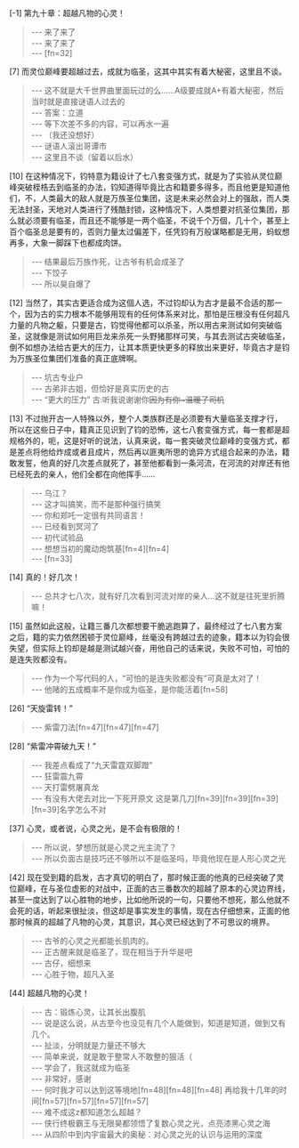 
[-1] 第九十章：超越凡物的心灵！
>--- 来了来了<br>
>--- 来了来了<br>
>--- [fn=32]<br>

[7] 而灵位巅峰要超越过去，成就为临圣，这其中其实有着大秘密，这里且不谈。
>--- 这不就是大千世界曲里面玩过的么……A级要成就A+有着大秘密，然后当时就是直接谜语人过去的<br>
>--- 答案：立道<br>
>--- 等下次差不多的内容，可以再水一遍<br>
>--- （我还没想好）<br>
>--- 谜语人滚出哥谭市<br>
>--- 这里且不谈（留着以后水）<br>

[10] 在这种情况下，钧特意为籍设计了七八套变强方式，就是为了实验从灵位巅峰突破桎梏去到临圣的办法，钧知道得毕竟比古和籍要多得多，而且他更是知道他们，不，人类最大的敌人就是万族圣位集团，这是未来必然会对上的强敌，而人类无法封圣，天地对人类进行了残酷封锁，这种情况下，人类想要对抗圣位集团，那么就必须要有临圣，而且还不能够是一两个临圣，不说千个万個，几十个，甚至上百个临圣总是要有的，否则力量太过偏差下，任凭钧有万般谋略都是无用，蚂蚁想再多，大象一脚踩下也都成肉饼。
>--- 结果最后万族作死，让古爷有机会成圣了<br>
>--- 下饺子<br>
>--- 所以昊自爆了<br>

[12] 当然了，其实古更适合成为这個人选，不过钧却认为古才是最不合适的那一个，因为古的实力根本不能够用现有的任何体系来对比，那怕是压根没有任何超凡力量的凡物之躯，只要是古，钧觉得他都可以杀圣，所以用古来测试如何突破临圣，这就像是测试如何用巨龙来杀死一头野猪那样可笑，与其去测试古突破临圣，倒不如想办法给古更大的压力，让其本质更快更多的释放出来更好，毕竟古才是钧为万族圣位集团们准备的真正底牌啊。
>--- 坑古专业户<br>
>--- 古弟非古姐，但恰好是真实历史的古<br>
>--- “更大的压力”    古:听我说谢谢你~~因为有你~温暖了司机~~<br>

[13] 不过抛开古一人特殊以外，整个人类族群还是必须要有大量临圣支撑才行，所以在这些日子中，籍真正见识到了钧的恐怖，这七八套变强方式，每一套都是超规格外的，呃，这是好听的说法，认真来说，每一套突破灵位巅峰的变强方式，都是差点将他给炸成或者且成片，然后再以匪夷所思的诡异方式组合起来的办法，籍敢发誓，他真的好几次差点就死了，甚至他都看到一条河流，在河流的对岸还有他已经死去的亲人，他们全都在向他挥手……
>--- 乌江？<br>
>--- 这才叫搞笑，而不是那种强行搞笑<br>
>--- 你和郑吒一定很有共同语言！<br>
>--- 已经看到冥河了<br>
>--- 初代试验品<br>
>--- 想想当初的魔动炮筑基[fn=4][fn=4]<br>
>--- [fn=33]<br>

[14] 真的！好几次！
>--- 总共才七八次，就有好几次看到河流对岸的亲人…这不就是往死里折腾嘛！<br>

[15] 虽然如此这般，让籍三番几次都想要干脆逃跑算了，最终经过了七八套方案之后，籍的实力依然困顿于灵位巅峰，丝毫没有跨越过去的迹象，籍本以为钧会很失望，但实际上钧却是越是测试越兴奋，用他自己的话来说，失败不可怕，可怕的是连失败都没有。
>--- 作为一个写代码的人，“可怕的是连失败都没有”可真是太对了！<br>
>--- 他赌的五成概率不是你成为临圣，是你能活着[fn=58]<br>

[26] “天旋雷转！”
>--- 紫雷刀法[fn=47][fn=47][fn=47]<br>

[28] “紫雷冲霄破九天！”
>--- 我差点看成了“九天雷霆双脚蹬”<br>
>--- 狂雷震九霄<br>
>--- 天打雷劈屠真龙<br>
>--- 有没有大佬去对比一下死开原文  这是第几刀[fn=39][fn=39][fn=39][fn=39]名字怎么不对<br>

[37] 心灵，或者说，心灵之光，是不会有极限的！
>--- 所以说，梦想历就是心灵之光主流了？<br>
>--- 所以负面古是技巧还不够所以不是临圣吗，毕竟他现在是人形心灵之光<br>

[42] 现在受到籍的启发，古才真切的明白了，那时候正面的他真的已经突破了灵位巅峰，在与圣位虚影的对战中，正面的古三番数次的超越了原本的心灵边界线，甚至一度达到了以心胜物的地步，比如他所说的一句，只要他不想死，那么他就不会死的话，听起来很扯淡，但这却是事实发生的事情，现在古仔细想来，正面的他那时候真的超越了凡物的心灵，其意识，其心灵已经达到了不可思议的境界。
>--- 古爷的心灵之光都能长肌肉的。<br>
>--- 正古醒来就是临圣了，现在相当于升华是吧<br>
>--- 古仔，细想来<br>
>--- 心胜于物，超凡入圣<br>

[44] 超越凡物的心灵！
>--- 古：锻炼心灵，让其长出腹肌<br>
>--- 说是这么说，从古至今也没见有几个人能做到，知道是知道，做到又有几个。<br>
>--- 扯淡，分明就是力量还不够大<br>
>--- 简单来说，就是敢于整常人不敢整的狠活（<br>
>--- 学会了，我这就成为临圣<br>
>--- 非常好，感谢<br>
>--- 何时我才可以达到这等境地[fn=48][fn=48][fn=48]  再给我十几年的时间[fn=57][fn=57][fn=57][fn=57]<br>
>--- 难不成这z都知道怎么超越？<br>
>--- 侠行终极霸王与无限昊都领悟了复数心灵之光，点亮漆黑心灵之海<br>
>--- 从四阶中到内宇宙最大的奥秘：对心灵之光的认识与运用的深度<br>
